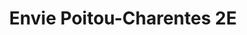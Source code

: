 ---
title: "Envie Poitou-Charentes 2E"
url: /lisle-despagnac/envie-poitou-charentes-2e/
shop: appareil ménager
---